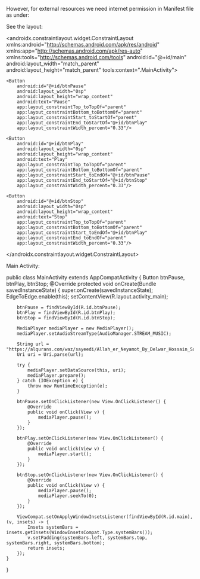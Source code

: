 However, for external resources we need internet permission in Manifest file as under:

<uses-permission android:name="android.permission.INTERNET"/>

See the layout:

<?xml version="1.0" encoding="utf-8"?>
<androidx.constraintlayout.widget.ConstraintLayout xmlns:android="http://schemas.android.com/apk/res/android"
    xmlns:app="http://schemas.android.com/apk/res-auto"
    xmlns:tools="http://schemas.android.com/tools"
    android:id="@+id/main"
    android:layout_width="match_parent"
    android:layout_height="match_parent"
    tools:context=".MainActivity">

    <Button
        android:id="@+id/btnPause"
        android:layout_width="0sp"
        android:layout_height="wrap_content"
        android:text="Pause"
        app:layout_constraintTop_toTopOf="parent"
        app:layout_constraintBottom_toBottomOf="parent"
        app:layout_constraintStart_toStartOf="parent"
        app:layout_constraintEnd_toStartOf="@+id/btnPlay"
        app:layout_constraintWidth_percent="0.33"/>

    <Button
        android:id="@+id/btnPlay"
        android:layout_width="0sp"
        android:layout_height="wrap_content"
        android:text="Play"
        app:layout_constraintTop_toTopOf="parent"
        app:layout_constraintBottom_toBottomOf="parent"
        app:layout_constraintStart_toEndOf="@+id/btnPause"
        app:layout_constraintEnd_toStartOf="@+id/btnStop"
        app:layout_constraintWidth_percent="0.33"/>

    <Button
        android:id="@+id/btnStop"
        android:layout_width="0sp"
        android:layout_height="wrap_content"
        android:text="Stop"
        app:layout_constraintTop_toTopOf="parent"
        app:layout_constraintBottom_toBottomOf="parent"
        app:layout_constraintStart_toEndOf="@+id/btnPlay"
        app:layout_constraintEnd_toEndOf="parent"
        app:layout_constraintWidth_percent="0.33"/>

</androidx.constraintlayout.widget.ConstraintLayout>

Main Activity:

public class MainActivity extends AppCompatActivity {
    Button btnPause, btnPlay, btnStop;
    @Override
    protected void onCreate(Bundle savedInstanceState) {
        super.onCreate(savedInstanceState);
        EdgeToEdge.enable(this);
        setContentView(R.layout.activity_main);

        btnPause = findViewById(R.id.btnPause);
        btnPlay = findViewById(R.id.btnPlay);
        btnStop = findViewById(R.id.btnStop);

        MediaPlayer mediaPlayer = new MediaPlayer();
        mediaPlayer.setAudioStreamType(AudioManager.STREAM_MUSIC);

        String url = "https://alqurans.com/waz/sayeedi/Allah_er_Neyamot_By_Delwar_Hossain_Sayeedi.mp3";
        Uri uri = Uri.parse(url);

        try {
            mediaPlayer.setDataSource(this, uri);
            mediaPlayer.prepare();
        } catch (IOException e) {
            throw new RuntimeException(e);
        }

        btnPause.setOnClickListener(new View.OnClickListener() {
            @Override
            public void onClick(View v) {
                mediaPlayer.pause();
            }
        });

        btnPlay.setOnClickListener(new View.OnClickListener() {
            @Override
            public void onClick(View v) {
                mediaPlayer.start();
            }
        });

        btnStop.setOnClickListener(new View.OnClickListener() {
            @Override
            public void onClick(View v) {
                mediaPlayer.pause();
                mediaPlayer.seekTo(0);
            }
        });

        ViewCompat.setOnApplyWindowInsetsListener(findViewById(R.id.main), (v, insets) -> {
            Insets systemBars = insets.getInsets(WindowInsetsCompat.Type.systemBars());
            v.setPadding(systemBars.left, systemBars.top, systemBars.right, systemBars.bottom);
            return insets;
        });
    }
}
